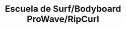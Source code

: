 ---
title: "Escuela de Surf/Bodyboard ProWave/RipCurl"
url: /maitencillo/escuela-de-surf-bodyboard-prowave-ripcurl/
shop: Sport
---